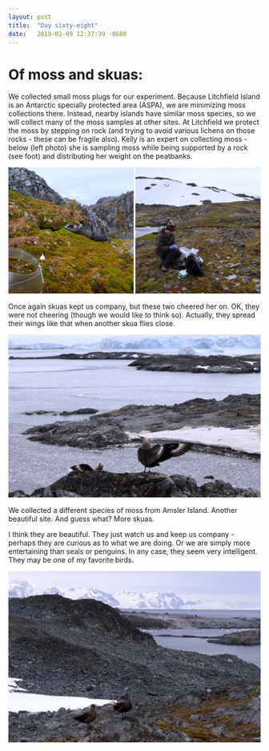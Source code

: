 ```yaml
---
layout: post
title:  "Day sixty-eight"
date:   2019-02-09 12:37:39 -0600
---
```

# Of moss and skuas:  
We collected small moss plugs for our experiment. Because Litchfield Island is an Antarctic specially protected area (ASPA), we are minimizing moss collections there. Instead, nearby islands have similar moss species, so we will collect many of the moss samples at other sites. 
At Litchfield we protect the moss by stepping on rock (and trying to avoid various lichens on those rocks - these can be fragile also). Kelly is an expert on collecting moss - below (left photo) she is sampling moss while being supported by a rock (see foot) and distributing her weight on the peatbanks. 

![Kelly collecting moss](/assets/blog_photos/190209/Moss_sampling.jpg)

Once again skuas kept us company, but these two cheered her on. OK, they were not cheering (though we would like to think so). Actually, they spread their wings like that when another skua flies close. 

![Skuas at Litchfield](/assets/blog_photos/190209/skua_Litchfield_wings.jpg)

We collected a different species of moss from Amsler Island. Another beautiful site. And guess what? More skuas. 

I think they are beautiful. They just watch us and keep us company - perhaps they are curious as to what we are doing. Or we are simply more entertaining than seals or penguins. In any case, they seem very intelligent. They may be one of my favorite birds. 

![Skuas on Amsler February](/assets/blog_photos/190209/Skua_Amsler.jpg)
